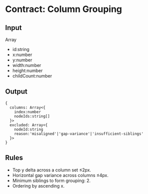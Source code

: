 # Contract: Column Grouping

## Input
Array<NodeMeta>
- id:string
- x:number
- y:number
- width:number
- height:number
- childCount:number

## Output
```
{
  columns: Array<{
    index:number
    nodeIds:string[]
  }>
  excluded: Array<{
    nodeId:string
    reason:'misaligned'|'gap-variance'|'insufficient-siblings'
  }>
}
```

## Rules
- Top y delta across a column set ≤2px.
- Horizontal gap variance across columns ≤4px.
- Minimum siblings to form grouping: 2.
- Ordering by ascending x.
